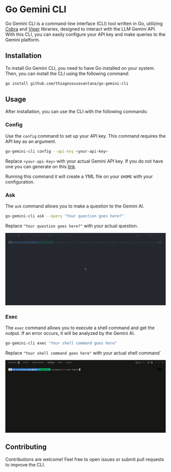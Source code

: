 # Go Gemini CLI

Go Gemini CLI is a command-line interface (CLI) tool written in Go, utilizing [Cobra](https://github.com/spf13/cobra-cli) and [Viper](https://github.com/spf13/viper) libraries, designed to interact with the LLM Gemini API. With this CLI, you can easily configure your API key and make queries to the Gemini platform.

## Installation

To install Go Gemini CLI, you need to have Go installed on your system. Then, you can install the CLI using the following command:

```bash
go install github.com/thiagosousasantana/go-gemini-cli
```

## Usage

After installation, you can use the CLI with the following commands:

### Config

Use the `config` command to set up your API key. This command requires the API key as an argument.

```bash
go-gemini-cli config --api-key <your-api-key>
```

Replace `<your-api-key>` with your actual Gemini API key. If you do not have one you can generate on this [link](https://makersuite.google.com/app/apikey).

Running this command it will create a YML file on your `$HOME` with your configuration.

### Ask

The `ask` command allows you to make a question to the Gemini AI.

```bash
go-gemini-cli ask --query "Your question goes here?"
```

Replace `"Your question goes here?"` with your actual question.

![Gif showing a use case of ask command](assets/ask.gif)

### Exec

The `exec` command allows you to execute a shell command and get the output. If an error occurs, it will be analyzed by the Gemini AI.

```bash
go-gemini-cli exec "Your shell command goes here"
```

Replace `"Your shell command goes here"` with your actual shell command`

![Gif showing a use case of exec command](assets/exec.gif)

## Contributing

Contributions are welcome! Feel free to open issues or submit pull requests to improve the CLI.
